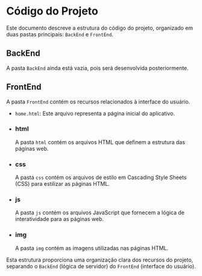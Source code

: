 # Código do Projeto

Este documento descreve a estrutura do código do projeto, organizado em duas pastas principais: `BackEnd` e `FrontEnd`.

## BackEnd

A pasta `BackEnd` ainda está vazia, pois será desenvolvida posteriormente.

## FrontEnd

A pasta `FrontEnd` contém os recursos relacionados à interface do usuário.

- `home.html`: Este arquivo representa a página inicial do aplicativo.

- ### html

   A pasta `html` contém os arquivos HTML que definem a estrutura das páginas web.

- ### css

   A pasta `css` contém os arquivos de estilo em Cascading Style Sheets (CSS) para estilizar as páginas HTML.

- ### js

   A pasta `js` contém os arquivos JavaScript que fornecem a lógica de interatividade para as páginas web.

- ### img

   A pasta `img` contém as imagens utilizadas nas páginas HTML.

Esta estrutura proporciona uma organização clara dos recursos do projeto, separando o `BackEnd` (lógica de servidor) do `FrontEnd` (interface do usuário).
